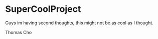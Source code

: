 # SuperCoolProject

Guys im having second thoughts, this might not be as cool as I thought.

Thomas Cho
